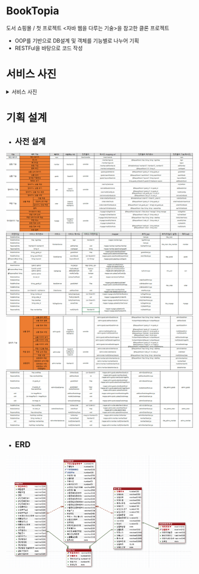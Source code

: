# BookTopia

 도서 쇼핑몰 / 첫 프로젝트
 <자바 웹을 다루는 기술>을 참고한 클론 프로젝트
 - OOP를 기반으로 DB설계 및 객체를 기능별로 나누어 기획
 - RESTFul을 바탕으로 코드 작성


# 서비스 사진

<details markdown="1">
<summary>서비스 사진</summary>

- ### 메인 화면
<img src="src/main/webapp/resources/image/booktopia.PNG" width=500>

- ### 관리자 로그인 시 상단 메뉴
<img src="src/main/webapp/resources/image/login_admin.PNG" width=500>

- ### 회원 로그인 시 상단 메뉴
<img src="src/main/webapp/resources/image/login_member.PNG" width=500>

- ### 회원 마이 페이지
<img src="src/main/webapp/resources/image/mypage.PNG" width=500>

- ### 관리자 페이지
<img src="src/main/webapp/resources/image/adminpage.PNG" width=500>

- ### 자동 완성 기능 
<img src="src/main/webapp/resources/image/autosearch.PNG" width=500>

- ### 장바구니
<img src="src/main/webapp/resources/image/putbasket.PNG" width=500>
<img src="src/main/webapp/resources/image/basketpage.PNG" width=500>

- ### 주문 기능
<img src="src/main/webapp/resources/image/order1.PNG" width=500>
<img src="src/main/webapp/resources/image/order2.PNG" width=500>

</details>

# 기획 설계

- ## 사전 설계
<img src="src/main/webapp/resources/image/pre_design1.PNG" width=600><img src="src/main/webapp/resources/image/pre_design2.PNG" width=600>
<img src="src/main/webapp/resources/image/pre_design3.PNG" width=600><img src="src/main/webapp/resources/image/pre_design4.PNG" width=600>


- ## ERD
<img src="src/main/webapp/resources/image/erd.PNG" width=500>